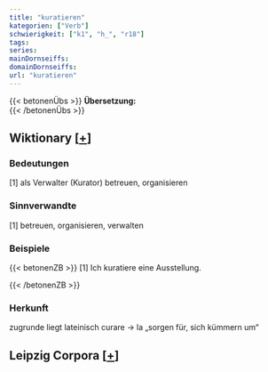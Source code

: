 ```yaml
---
title: "kuratieren"
kategorien: ["Verb"]
schwierigkeit: ["k1", "h_", "r18"]
tags:
series:
mainDornseiffs:
domainDornseiffs:
url: "kuratieren"
---
```


{{< betonenÜbs >}}
**Übersetzung:**  
{{< /betonenÜbs >}}

## Wiktionary [[+](https://de.wiktionary.org/wiki/kuratieren)]

### Bedeutungen
[1] als Verwalter (Kurator) betreuen, organisieren  

### Sinnverwandte
[1] betreuen, organisieren, verwalten  

### Beispiele
{{< betonenZB >}}
[1] Ich kuratiere eine Ausstellung.  

{{< /betonenZB >}}
### Herkunft
zugrunde liegt lateinisch curare → la „sorgen für, sich kümmern um“  


## Leipzig Corpora [[+](https://corpora.uni-leipzig.de/en/res?word=kuratieren&corpusId=deu_newscrawl-public_2018)]

